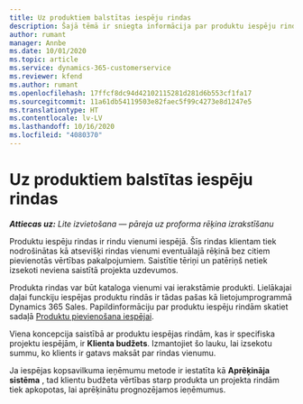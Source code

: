```yaml
---
title: Uz produktiem balstītas iespēju rindas
description: Šajā tēmā ir sniegta informācija par produktu iespēju rindu vienumiem risinājumā Project Operations.
author: rumant
manager: Annbe
ms.date: 10/01/2020
ms.topic: article
ms.service: dynamics-365-customerservice
ms.reviewer: kfend
ms.author: rumant
ms.openlocfilehash: 17ffcf8dc94d42102115281d281d6b553cf1fa17
ms.sourcegitcommit: 11a61db54119503e82faec5f99c4273e8d1247e5
ms.translationtype: HT
ms.contentlocale: lv-LV
ms.lasthandoff: 10/16/2020
ms.locfileid: "4080370"
---
```

# <a name="product-based-opportunity-lines"></a>Uz produktiem balstītas iespēju rindas

_**Attiecas uz:** Lite izvietošana — pāreja uz proforma rēķina izrakstīšanu_

Produktu iespēju rindas ir rindu vienumi iespējā. Šīs rindas klientam tiek nodrošinātas kā atsevišķi rindas vienumi eventuālajā rēķinā bez citiem pievienotās vērtības pakalpojumiem. Saistītie tēriņi un patēriņš netiek izsekoti neviena saistītā projekta uzdevumos.

Produkta rindas var būt kataloga vienumi vai ierakstāmie produkti. Lielākajai daļai funckiju iespējas produktu rindās ir tādas pašas kā lietojumprogrammā Dynamics 365 Sales. Papildinformāciju par produktu iespēju rindām skatiet sadaļā [Produktu pievienošana iespējai](https://docs.microsoft.com/dynamics365/sales-enterprise/add-products-opportunity).

Viena koncepcija saistībā ar produktu iespējas rindām, kas ir specifiska projektu iespējām, ir **Klienta budžets**. Izmantojiet šo lauku, lai izsekotu summu, ko klients ir gatavs maksāt par rindas vienumu.

Ja iespējas kopsavilkuma ieņēmumu metode ir iestatīta kā **Aprēķināja sistēma** , tad klientu budžeta vērtības starp produkta un projekta rindām tiek apkopotas, lai aprēķinātu prognozējamos ieņēmumus.
